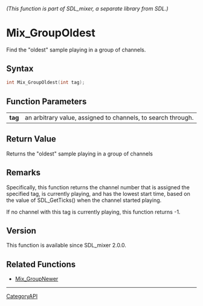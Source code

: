 ###### (This function is part of SDL_mixer, a separate library from SDL.)
# Mix_GroupOldest

Find the "oldest" sample playing in a group of channels.

## Syntax

```c
int Mix_GroupOldest(int tag);

```

## Function Parameters

|             |                                                              |
| ----------- | ------------------------------------------------------------ |
| **tag**     | an arbitrary value, assigned to channels, to search through. |

## Return Value

Returns the "oldest" sample playing in a group of channels

## Remarks

Specifically, this function returns the channel number that is assigned the
specified tag, is currently playing, and has the lowest start time, based
on the value of SDL_GetTicks() when the channel started playing.

If no channel with this tag is currently playing, this function returns -1.

## Version

This function is available since SDL_mixer 2.0.0.

## Related Functions

* [Mix_GroupNewer](Mix_GroupNewer)

----
[CategoryAPI](CategoryAPI)

